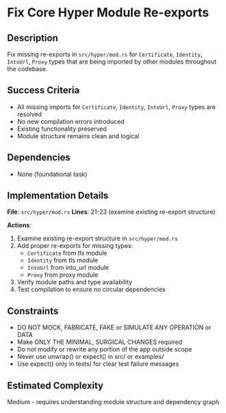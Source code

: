# Fix Core Hyper Module Re-exports

## Description
Fix missing re-exports in `src/hyper/mod.rs` for `Certificate`, `Identity`, `IntoUrl`, `Proxy` types that are being imported by other modules throughout the codebase.

## Success Criteria
- All missing imports for `Certificate`, `Identity`, `IntoUrl`, `Proxy` types are resolved
- No new compilation errors introduced
- Existing functionality preserved
- Module structure remains clean and logical

## Dependencies
- None (foundational task)

## Implementation Details
**File**: `src/hyper/mod.rs`
**Lines**: 21-23 (examine existing re-export structure)

**Actions**:
1. Examine existing re-export structure in `src/hyper/mod.rs`
2. Add proper re-exports for missing types:
   - `Certificate` from tls module
   - `Identity` from tls module  
   - `IntoUrl` from into_url module
   - `Proxy` from proxy module
3. Verify module paths and type availability
4. Test compilation to ensure no circular dependencies

## Constraints
- DO NOT MOCK, FABRICATE, FAKE or SIMULATE ANY OPERATION or DATA
- Make ONLY THE MINIMAL, SURGICAL CHANGES required
- Do not modify or rewrite any portion of the app outside scope
- Never use unwrap() or expect() in src/ or examples/
- Use expect() only in tests/ for clear test failure messages

## Estimated Complexity
Medium - requires understanding module structure and dependency graph